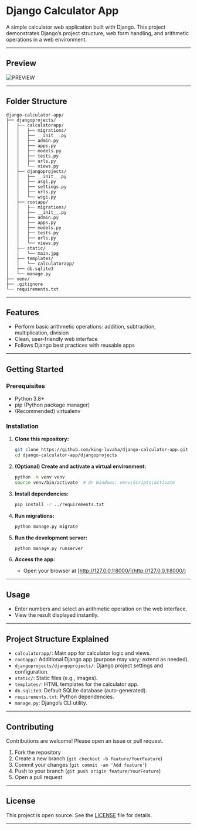# Django Calculator App

A simple calculator web application built with Django. This project demonstrates Django’s project structure, web form handling, and arithmetic operations in a web environment.

---

## Preview

![PREVIEW](dca.gif)

---
## Folder Structure

```
django-calculator-app/
├── djangoprojects/
│   ├── calculatorapp/
│   │   ├── migrations/
│   │   ├── __init__.py
│   │   ├── admin.py
│   │   ├── apps.py
│   │   ├── models.py
│   │   ├── tests.py
│   │   ├── urls.py
│   │   └── views.py
│   ├── djangoprojects/
│   │   ├── __init__.py
│   │   ├── asgi.py
│   │   ├── settings.py
│   │   ├── urls.py
│   │   └── wsgi.py
│   ├── rootapp/
│   │   ├── migrations/
│   │   ├── __init__.py
│   │   ├── admin.py
│   │   ├── apps.py
│   │   ├── models.py
│   │   ├── tests.py
│   │   ├── urls.py
│   │   └── views.py
│   ├── static/
│   │   └── main.jpg
│   ├── templates/
│   │   └── calculatorapp/
│   ├── db.sqlite3
│   └── manage.py
├── venv/
├── .gitignore
└── requirements.txt
```

---

## Features

- Perform basic arithmetic operations: addition, subtraction, multiplication, division
- Clean, user-friendly web interface
- Follows Django best practices with reusable apps

---

## Getting Started

### Prerequisites

- Python 3.8+
- pip (Python package manager)
- (Recommended) virtualenv

### Installation

1. **Clone this repository:**
   ```bash
   git clone https://github.com/king-luvaha/django-calculator-app.git
   cd django-calculator-app/djangoprojects
   ```

2. **(Optional) Create and activate a virtual environment:**
   ```bash
   python -m venv venv
   source venv/bin/activate  # On Windows: venv\Scripts\activate
   ```

3. **Install dependencies:**
   ```bash
   pip install -r ../requirements.txt
   ```

4. **Run migrations:**
   ```bash
   python manage.py migrate
   ```

5. **Run the development server:**
   ```bash
   python manage.py runserver
   ```

6. **Access the app:**
   - Open your browser at [http://127.0.0.1:8000/](http://127.0.0.1:8000/)

---

## Usage

- Enter numbers and select an arithmetic operation on the web interface.
- View the result displayed instantly.

---

## Project Structure Explained

- `calculatorapp/`: Main app for calculator logic and views.
- `rootapp/`: Additional Django app (purpose may vary; extend as needed).
- `djangoprojects/djangoprojects/`: Django project settings and configuration.
- `static/`: Static files (e.g., images).
- `templates/`: HTML templates for the calculator app.
- `db.sqlite3`: Default SQLite database (auto-generated).
- `requirements.txt`: Python dependencies.
- `manage.py`: Django’s CLI utility.

---

## Contributing

Contributions are welcome! Please open an issue or pull request.

1. Fork the repository
2. Create a new branch (`git checkout -b feature/YourFeature`)
3. Commit your changes (`git commit -am 'Add feature'`)
4. Push to your branch (`git push origin feature/YourFeature`)
5. Open a pull request

---

## License

This project is open source. See the [LICENSE](LICENSE) file for details.

---

